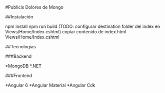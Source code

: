 #Publicis Dolores de Mongo

##Instalación

npm install npm run build (TODO: configurar destination folder del index en Views/Home/Index.cshtml) copiar contenido de index.html Views/Home/Index.cshtml

##Tecnologias

###Backend

*MongoDB *.NET

###Frontend

*Angular 6 *Angular Material *Angular Cdk
